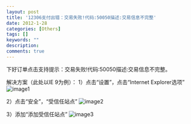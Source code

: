 ```yaml
---
layout: post
title: '12306支付出错：交易失败!代码:50050描述:交易信息不完整'
date: 2012-1-28
categories: [Others]
tags: []
keywords: ""
description: 
comments: true
---
```


下好订单点击支持提示：交易失败!代码:50050描述:交易信息不完整。


解决方案（此处以IE 9为例）：
1）点击“设置”，点击“Internet Explorer选项”
![image1](/images/uploads/2012/01/0_132772668005au.gif)

2）点击“安全”，“受信任站点”
![image2](/images/uploads/2012/01/0_1327727002E66E.gif)

3）添加“添加受信任站点”
![image3](/images/uploads/2012/01/0_1327727192MzXi.gif)


